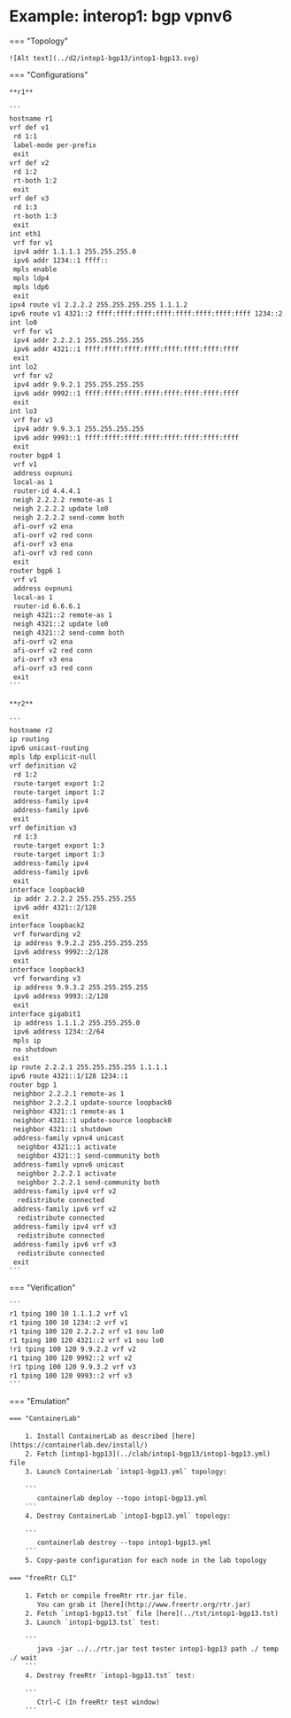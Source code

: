 # Example: interop1: bgp vpnv6

=== "Topology"

    ![Alt text](../d2/intop1-bgp13/intop1-bgp13.svg)

=== "Configurations"

    **r1**

    ```
    hostname r1
    vrf def v1
     rd 1:1
     label-mode per-prefix
     exit
    vrf def v2
     rd 1:2
     rt-both 1:2
     exit
    vrf def v3
     rd 1:3
     rt-both 1:3
     exit
    int eth1
     vrf for v1
     ipv4 addr 1.1.1.1 255.255.255.0
     ipv6 addr 1234::1 ffff::
     mpls enable
     mpls ldp4
     mpls ldp6
     exit
    ipv4 route v1 2.2.2.2 255.255.255.255 1.1.1.2
    ipv6 route v1 4321::2 ffff:ffff:ffff:ffff:ffff:ffff:ffff:ffff 1234::2
    int lo0
     vrf for v1
     ipv4 addr 2.2.2.1 255.255.255.255
     ipv6 addr 4321::1 ffff:ffff:ffff:ffff:ffff:ffff:ffff:ffff
     exit
    int lo2
     vrf for v2
     ipv4 addr 9.9.2.1 255.255.255.255
     ipv6 addr 9992::1 ffff:ffff:ffff:ffff:ffff:ffff:ffff:ffff
     exit
    int lo3
     vrf for v3
     ipv4 addr 9.9.3.1 255.255.255.255
     ipv6 addr 9993::1 ffff:ffff:ffff:ffff:ffff:ffff:ffff:ffff
     exit
    router bgp4 1
     vrf v1
     address ovpnuni
     local-as 1
     router-id 4.4.4.1
     neigh 2.2.2.2 remote-as 1
     neigh 2.2.2.2 update lo0
     neigh 2.2.2.2 send-comm both
     afi-ovrf v2 ena
     afi-ovrf v2 red conn
     afi-ovrf v3 ena
     afi-ovrf v3 red conn
     exit
    router bgp6 1
     vrf v1
     address ovpnuni
     local-as 1
     router-id 6.6.6.1
     neigh 4321::2 remote-as 1
     neigh 4321::2 update lo0
     neigh 4321::2 send-comm both
     afi-ovrf v2 ena
     afi-ovrf v2 red conn
     afi-ovrf v3 ena
     afi-ovrf v3 red conn
     exit
    ```

    **r2**

    ```
    hostname r2
    ip routing
    ipv6 unicast-routing
    mpls ldp explicit-null
    vrf definition v2
     rd 1:2
     route-target export 1:2
     route-target import 1:2
     address-family ipv4
     address-family ipv6
     exit
    vrf definition v3
     rd 1:3
     route-target export 1:3
     route-target import 1:3
     address-family ipv4
     address-family ipv6
     exit
    interface loopback0
     ip addr 2.2.2.2 255.255.255.255
     ipv6 addr 4321::2/128
     exit
    interface loopback2
     vrf forwarding v2
     ip address 9.9.2.2 255.255.255.255
     ipv6 address 9992::2/128
     exit
    interface loopback3
     vrf forwarding v3
     ip address 9.9.3.2 255.255.255.255
     ipv6 address 9993::2/128
     exit
    interface gigabit1
     ip address 1.1.1.2 255.255.255.0
     ipv6 address 1234::2/64
     mpls ip
     no shutdown
     exit
    ip route 2.2.2.1 255.255.255.255 1.1.1.1
    ipv6 route 4321::1/128 1234::1
    router bgp 1
     neighbor 2.2.2.1 remote-as 1
     neighbor 2.2.2.1 update-source loopback0
     neighbor 4321::1 remote-as 1
     neighbor 4321::1 update-source loopback0
     neighbor 4321::1 shutdown
     address-family vpnv4 unicast
      neighbor 4321::1 activate
      neighbor 4321::1 send-community both
     address-family vpnv6 unicast
      neighbor 2.2.2.1 activate
      neighbor 2.2.2.1 send-community both
     address-family ipv4 vrf v2
      redistribute connected
     address-family ipv6 vrf v2
      redistribute connected
     address-family ipv4 vrf v3
      redistribute connected
     address-family ipv6 vrf v3
      redistribute connected
     exit
    ```

=== "Verification"

    ```
    r1 tping 100 10 1.1.1.2 vrf v1
    r1 tping 100 10 1234::2 vrf v1
    r1 tping 100 120 2.2.2.2 vrf v1 sou lo0
    r1 tping 100 120 4321::2 vrf v1 sou lo0
    !r1 tping 100 120 9.9.2.2 vrf v2
    r1 tping 100 120 9992::2 vrf v2
    !r1 tping 100 120 9.9.3.2 vrf v3
    r1 tping 100 120 9993::2 vrf v3
    ```

=== "Emulation"

    === "ContainerLab"

        1. Install ContainerLab as described [here](https://containerlab.dev/install/)  
        2. Fetch [intop1-bgp13](../clab/intop1-bgp13/intop1-bgp13.yml) file  
        3. Launch ContainerLab `intop1-bgp13.yml` topology:  

        ```
           containerlab deploy --topo intop1-bgp13.yml  
        ```
        4. Destroy ContainerLab `intop1-bgp13.yml` topology:  

        ```
           containerlab destroy --topo intop1-bgp13.yml  
        ```
        5. Copy-paste configuration for each node in the lab topology

    === "freeRtr CLI"

        1. Fetch or compile freeRtr rtr.jar file.  
           You can grab it [here](http://www.freertr.org/rtr.jar)  
        2. Fetch `intop1-bgp13.tst` file [here](../tst/intop1-bgp13.tst)  
        3. Launch `intop1-bgp13.tst` test:  

        ```
           java -jar ../../rtr.jar test tester intop1-bgp13 path ./ temp ./ wait
        ```
        4. Destroy freeRtr `intop1-bgp13.tst` test:  

        ```
           Ctrl-C (In freeRtr test window)
        ```

